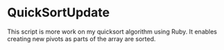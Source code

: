 QuickSortUpdate
===============

This script is more work on my quicksort algorithm using Ruby. It enables creating new pivots as parts of the array are sorted.
